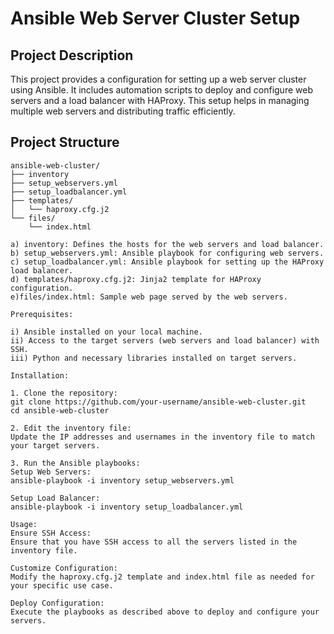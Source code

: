 # Ansible Web Server Cluster Setup

## Project Description

This project provides a configuration for setting up a web server cluster using Ansible. It includes automation scripts to deploy and configure web servers and a load balancer with HAProxy. This setup helps in managing multiple web servers and distributing traffic efficiently.

## Project Structure

```plaintext
ansible-web-cluster/
├── inventory
├── setup_webservers.yml
├── setup_loadbalancer.yml
├── templates/
│   └── haproxy.cfg.j2
└── files/
    └── index.html

a) inventory: Defines the hosts for the web servers and load balancer.
b) setup_webservers.yml: Ansible playbook for configuring web servers.
c) setup_loadbalancer.yml: Ansible playbook for setting up the HAProxy load balancer.
d) templates/haproxy.cfg.j2: Jinja2 template for HAProxy configuration.
e)files/index.html: Sample web page served by the web servers.

Prerequisites:

i) Ansible installed on your local machine.
ii) Access to the target servers (web servers and load balancer) with SSH.
iii) Python and necessary libraries installed on target servers.

Installation:

1. Clone the repository:
git clone https://github.com/your-username/ansible-web-cluster.git
cd ansible-web-cluster

2. Edit the inventory file:
Update the IP addresses and usernames in the inventory file to match your target servers.

3. Run the Ansible playbooks:
Setup Web Servers:
ansible-playbook -i inventory setup_webservers.yml

Setup Load Balancer:
ansible-playbook -i inventory setup_loadbalancer.yml

Usage:
Ensure SSH Access:
Ensure that you have SSH access to all the servers listed in the inventory file.

Customize Configuration:
Modify the haproxy.cfg.j2 template and index.html file as needed for your specific use case.

Deploy Configuration:
Execute the playbooks as described above to deploy and configure your servers.
